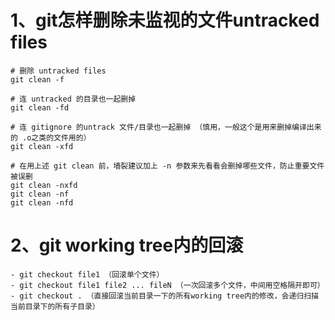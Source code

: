 # 1、git怎样删除未监视的文件untracked files #

    # 删除 untracked files
    git clean -f
     
    # 连 untracked 的目录也一起删掉
    git clean -fd
     
    # 连 gitignore 的untrack 文件/目录也一起删掉 （慎用，一般这个是用来删掉编译出来的 .o之类的文件用的）
    git clean -xfd
     
    # 在用上述 git clean 前，墙裂建议加上 -n 参数来先看看会删掉哪些文件，防止重要文件被误删
    git clean -nxfd
    git clean -nf
    git clean -nfd

# 2、git working tree内的回滚 #

    - git checkout file1 （回滚单个文件）
    - git checkout file1 file2 ... fileN （一次回滚多个文件，中间用空格隔开即可）
    - git checkout . （直接回滚当前目录一下的所有working tree内的修改，会递归扫描当前目录下的所有子目录）